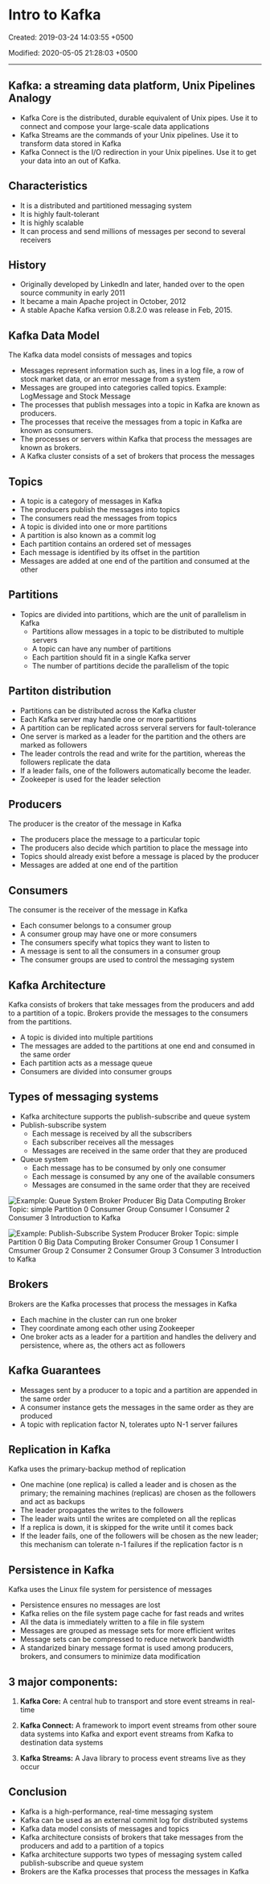 # Intro to Kafka

Created: 2019-03-24 14:03:55 +0500

Modified: 2020-05-05 21:28:03 +0500

---

## Kafka: a streaming data platform, Unix Pipelines Analogy
-   Kafka Core is the distributed, durable equivalent of Unix pipes. Use it to connect and compose your large-scale data applications
-   Kafka Streams are the commands of your Unix pipelines. Use it to transform data stored in Kafka
-   Kafka Connect is the I/O redirection in your Unix pipelines. Use it to get your data into an out of Kafka.

## Characteristics
-   It is a distributed and partitioned messaging system
-   It is highly fault-tolerant
-   It is highly scalable
-   It can process and send millions of messages per second to several receivers

## History
-   Originally developed by LinkedIn and later, handed over to the open source community in early 2011
-   It became a main Apache project in October, 2012
-   A stable Apache Kafka version 0.8.2.0 was release in Feb, 2015.

## Kafka Data Model

The Kafka data model consists of messages and topics
-   Messages represent information such as, lines in a log file, a row of stock market data, or an error message from a system
-   Messages are grouped into categories called topics. Example: LogMessage and Stock Message
-   The processes that publish messages into a topic in Kafka are known as producers.
-   The processes that receive the messages from a topic in Kafka are known as consumers.
-   The processes or servers within Kafka that process the messages are known as brokers.
-   A Kafka cluster consists of a set of brokers that process the messages

## Topics
-   A topic is a category of messages in Kafka
-   The producers publish the messages into topics
-   The consumers read the messages from topics
-   A topic is divided into one or more partitions
-   A partition is also known as a commit log
-   Each partition contains an ordered set of messages
-   Each message is identified by its offset in the partition
-   Messages are added at one end of the partition and consumed at the other

## Partitions
-   Topics are divided into partitions, which are the unit of parallelism in Kafka
    -   Partitions allow messages in a topic to be distributed to multiple servers
    -   A topic can have any number of partitions
    -   Each partition should fit in a single Kafka server
    -   The number of partitions decide the parallelism of the topic

## Partiton distribution
-   Partitions can be distributed across the Kafka cluster
-   Each Kafka server may handle one or more partitions
-   A partition can be replicated across serveral servers for fault-tolerance
-   One server is marked as a leader for the partition and the others are marked as followers
-   The leader controls the read and write for the partition, whereas the followers replicate the data
-   If a leader fails, one of the followers automatically become the leader.
-   Zookeeper is used for the leader selection

## Producers

The producer is the creator of the message in Kafka
-   The producers place the message to a particular topic
-   The producers also decide which partition to place the message into
-   Topics should already exist before a message is placed by the producer
-   Messages are added at one end of the partition

## Consumers

The consumer is the receiver of the message in Kafka
-   Each consumer belongs to a consumer group
-   A consumer group may have one or more consumers
-   The consumers specify what topics they want to listen to
-   A message is sent to all the consumers in a consumer group
-   The consumer groups are used to control the messaging system

## Kafka Architecture

Kafka consists of brokers that take messages from the producers and add to a partition of a topic. Brokers provide the messages to the consumers from the partitions.
-   A topic is divided into multiple partitions
-   The messages are added to the partitions at one end and consumed in the same order
-   Each partition acts as a message queue
-   Consumers are divided into consumer groups

## Types of messaging systems
-   Kafka architecture supports the publish-subscribe and queue system
-   Publish-subscribe system
    -   Each message is received by all the subscribers
    -   Each subscriber receives all the messages
    -   Messages are received in the same order that they are produced
-   Queue system
    -   Each message has to be consumed by only one consumer
    -   Each message is consumed by any one of the available consumers
    -   Messages are consumed in the same order that they are received

![Example: Queue System Broker Producer Big Data Computing Broker Topic: simple Partition 0 Consumer Group Consumer I Consumer 2 Consumer 3 Introduction to Kafka ](../../media/Technologies-Kafka-Intro-to-Kafka-image1.png)

![Example: Publish-Subscribe System Producer Broker Topic: simple Partition 0 Big Data Computing Broker Consumer Group 1 Consumer I Cmsumer Group 2 Consumer 2 Consumer Group 3 Consumer 3 Introduction to Kafka ](../../media/Technologies-Kafka-Intro-to-Kafka-image2.png)

## Brokers

Brokers are the Kafka processes that process the messages in Kafka
-   Each machine in the cluster can run one broker
-   They coordinate among each other using Zookeeper
-   One broker acts as a leader for a partition and handles the delivery and persistence, where as, the others act as followers

## Kafka Guarantees
-   Messages sent by a producer to a topic and a partition are appended in the same order
-   A consumer instance gets the messages in the same order as they are produced
-   A topic with replication factor N, tolerates upto N-1 server failures

## Replication in Kafka

Kafka uses the primary-backup method of replication
-   One machine (one replica) is called a leader and is chosen as the primary; the remaining machines (replicas) are chosen as the followers and act as backups
-   The leader propagates the writes to the followers
-   The leader waits until the writes are completed on all the replicas
-   If a replica is down, it is skipped for the write until it comes back
-   If the leader fails, one of the followers will be chosen as the new leader; this mechanism can tolerate n-1 failures if the replication factor is n

## Persistence in Kafka

Kafka uses the Linux file system for persistence of messages
-   Persistence ensures no messages are lost
-   Kafka relies on the file system page cache for fast reads and writes
-   All the data is immediately written to a file in file system
-   Messages are grouped as message sets for more efficient writes
-   Message sets can be compressed to reduce network bandwidth
-   A standarized binary message format is used among producers, brokers, and consumers to minimize data modification

## 3 major components:

1.  **Kafka Core:** A central hub to transport and store event streams in real-time

2.  **Kafka Connect:** A framework to import event streams from other soure data systems into Kafka and export event streams from Kafka to destination data systems

3.  **Kafka Streams:** A Java library to process event streams live as they occur

## Conclusion
-   Kafka is a high-performance, real-time messaging system
-   Kafka can be used as an external commit log for distributed systems
-   Kafka data model consists of messages and topics
-   Kafka architecture consists of brokers that take messages from the producers and add to a partition of a topics
-   Kafka architecture supports two types of messaging system called publish-subscribe and queue system
-   Brokers are the Kafka processes that process the messages in Kafka


